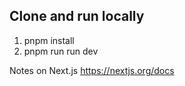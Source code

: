 ## Clone and run locally

1. pnpm install
2. pnpm run run dev

Notes on Next.js
https://nextjs.org/docs
